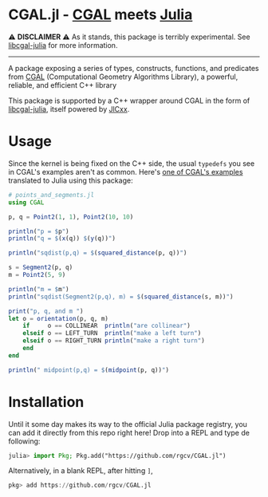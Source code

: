 # CGAL.jl - [CGAL][1] meets [Julia](https://julialang.org)

:warning: **DISCLAIMER** :warning: As it stands, this package is terribly
experimental. See [libcgal-julia][2] for more information.

---

A package exposing a series of types, constructs, functions, and predicates from
[CGAL][1] (Computational Geometry Algorithms Library), a powerful, reliable, and
efficient C++ library

This package is supported by a C++ wrapper around CGAL in the form of
[libcgal-julia][2], itself powered by
[JlCxx](https://github.com/JuliaInterop/libcxxwrap-julia).

# Usage

Since the kernel is being fixed on the C++ side, the usual `typedefs` you see in
CGAL's examples aren't as common. Here's [one of CGAL's
examples](https://doc.cgal.org/latest/Kernel_23/Kernel_23_2points_and_segment_8cpp-example.html)
translated to Julia using this package:

```julia
# points_and_segments.jl
using CGAL

p, q = Point2(1, 1), Point2(10, 10)

println("p = $p")
println("q = $(x(q)) $(y(q))")

println("sqdist(p,q) = $(squared_distance(p, q))")

s = Segment2(p, q)
m = Point2(5, 9)

println("m = $m")
println("sqdist(Segment2(p,q), m) = $(squared_distance(s, m))")

print("p, q, and m ")
let o = orientation(p, q, m)
    if     o == COLLINEAR  println("are collinear")
    elseif o == LEFT_TURN  println("make a left turn")
    elseif o == RIGHT_TURN println("make a right turn")
    end
end

println(" midpoint(p,q) = $(midpoint(p, q))")
```

# Installation

Until it some day makes its way to the official Julia package registry, you can
add it directly from this repo right here! Drop into a REPL and type de
following:

```julia
julia> import Pkg; Pkg.add("https://github.com/rgcv/CGAL.jl")
```

Alternatively, in a blank REPL, after hitting `]`,

```julia
pkg> add https://github.com/rgcv/CGAL.jl
```

[1]: https://www.cgal.org
[2]: https://github.com/rgcv/libcgal-julia
